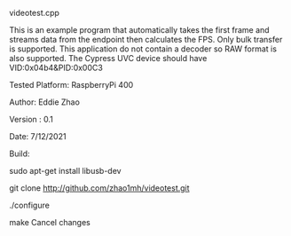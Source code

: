 videotest.cpp

This is an example program that automatically takes the first frame and streams data from the endpoint then calculates the FPS. Only bulk transfer is supported. This application do not contain a decoder so RAW format is also supported. The Cypress UVC device should have VID:0x04b4&PID:0x00C3

Tested Platform: RaspberryPi 400

Author:   Eddie Zhao

Version : 0.1

Date:     7/12/2021

Build:

sudo apt-get install libusb-dev

git clone http://github.com/zhao1mh/videotest.git

./configure

make
Cancel changes

